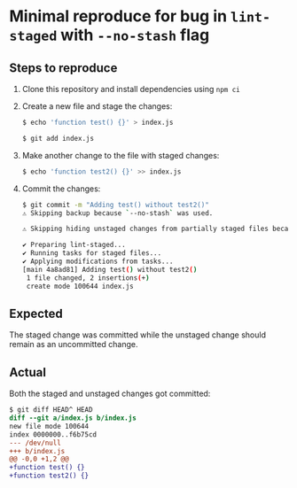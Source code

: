 # Minimal reproduce for bug in `lint-staged` with `--no-stash` flag

## Steps to reproduce

1. Clone this repository and install dependencies using `npm ci`

1. Create a new file and stage the changes:

   ```sh
   $ echo 'function test() {}' > index.js
   
   $ git add index.js      
   ```

1. Make another change to the file with staged changes:

   ```sh
   $ echo 'function test2() {}' >> index.js
   ```

1. Commit the changes:

   ```sh
   $ git commit -m "Adding test() without test2()"
   ⚠ Skipping backup because `--no-stash` was used.
   
   ⚠ Skipping hiding unstaged changes from partially staged files because `--no-stash` was used.
   
   ✔ Preparing lint-staged...
   ✔ Running tasks for staged files...
   ✔ Applying modifications from tasks...
   [main 4a8ad81] Adding test() without test2()
    1 file changed, 2 insertions(+)
    create mode 100644 index.js
   ```

## Expected

The staged change was committed while the unstaged change should remain as an uncommitted change.

## Actual

Both the staged and unstaged changes got committed:

```diff
$ git diff HEAD^ HEAD
diff --git a/index.js b/index.js
new file mode 100644
index 0000000..f6b75cd
--- /dev/null
+++ b/index.js
@@ -0,0 +1,2 @@
+function test() {}
+function test2() {}
```
